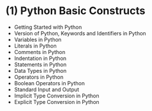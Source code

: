 # (1) Python Basic Constructs
- Getting Started with Python
- Version of Python, Keywords and Identifiers in Python
- Variables in Python
- Literals in Python
- Comments in Python
- Indentation in Python
- Statements in Python
- Data Types in Python
- Operators in Python
- Boolean Operators in Python
- Standard Input and Output
- Implicit Type Conversion in Python
- Explicit Type Conversion in Python

